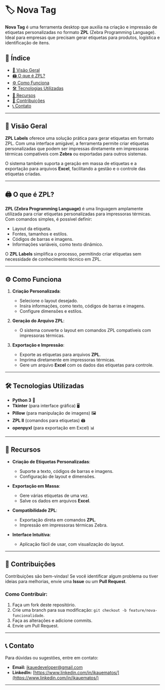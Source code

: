 # 🏷️ Nova Tag

**Nova Tag** é uma ferramenta desktop que auxilia na criação e impressão de etiquetas personalizadas no formato **ZPL** (Zebra Programming Language). Ideal para empresas que precisam gerar etiquetas para produtos, logística e identificação de itens.

## 📜 Índice

- [🚀 Visão Geral](#-visão-geral)
- [🖨️ O que é ZPL?](#️-o-que-é-zpl)
- [⚙️ Como Funciona](#️-como-funciona)
- [🛠️ Tecnologias Utilizadas](#️-tecnologias-utilizadas)
- [💼 Recursos](#-recursos)
- [🎯 Contribuições](#-contribuições)
- [📞 Contato](#-contato)

---

## 🚀 Visão Geral

**ZPL Labels** oferece uma solução prática para gerar etiquetas em formato ZPL. Com uma interface amigável, a ferramenta permite criar etiquetas personalizadas que podem ser impressas diretamente em impressoras térmicas compatíveis com **Zebra** ou exportadas para outros sistemas.

O sistema também suporta a geração em massa de etiquetas e a exportação para arquivos **Excel**, facilitando a gestão e o controle das etiquetas criadas.

---

## 🖨️ O que é ZPL?

**ZPL (Zebra Programming Language)** é uma linguagem amplamente utilizada para criar etiquetas personalizadas para impressoras térmicas. Com comandos simples, é possível definir:

- Layout da etiqueta.
- Fontes, tamanhos e estilos.
- Códigos de barras e imagens.
- Informações variáveis, como texto dinâmico.

O **ZPL Labels** simplifica o processo, permitindo criar etiquetas sem necessidade de conhecimento técnico em ZPL.

---

## ⚙️ Como Funciona

1. **Criação Personalizada**:
   - Selecione o layout desejado.
   - Insira informações, como texto, códigos de barras e imagens.
   - Configure dimensões e estilos.

2. **Geração do Arquivo ZPL**:
   - O sistema converte o layout em comandos ZPL compatíveis com impressoras térmicas.

3. **Exportação e Impressão**:
   - Exporte as etiquetas para arquivos **ZPL**.
   - Imprima diretamente em impressoras térmicas.
   - Gere um arquivo **Excel** com os dados das etiquetas para controle.

---

## 🛠️ Tecnologias Utilizadas

- **Python 3** 🐍
- **Tkinter** (para interface gráfica) 🖥️
- **Pillow** (para manipulação de imagens) 🖼️
- **ZPL II** (comandos para etiquetas) 🖨️
- **openpyxl** (para exportação em Excel) 📊

---

## 💼 Recursos

- **Criação de Etiquetas Personalizadas**:
  - Suporte a texto, códigos de barras e imagens.
  - Configuração de layout e dimensões.

- **Exportação em Massa**:
  - Gere várias etiquetas de uma vez.
  - Salve os dados em arquivos **Excel**.

- **Compatibilidade ZPL**:
  - Exportação direta em comandos **ZPL**.
  - Impressão em impressoras térmicas Zebra.

- **Interface Intuitiva**:
  - Aplicação fácil de usar, com visualização do layout.

---

## 🎯 Contribuições

Contribuições são bem-vindas! Se você identificar algum problema ou tiver ideias para melhorias, envie uma **Issue** ou um **Pull Request**.

### Como Contribuir:
1. Faça um fork deste repositório.
2. Crie uma branch para sua modificação: `git checkout -b feature/nova-funcionalidade`.
3. Faça as alterações e adicione commits.
4. Envie um Pull Request.

---

## 📞 Contato

Para dúvidas ou sugestões, entre em contato:

- **Email:** [ikauedeveloper@gmail.com](mailto:ikauedeveloper@gmail.com)
- **LinkedIn:** [https://www.linkedin.com/in/ikauematos/](https://www.linkedin.com/in/ikauematos/)

---
